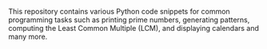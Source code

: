 This repository contains various Python code snippets for common programming tasks such as printing prime numbers, generating patterns, computing the Least Common Multiple (LCM), and displaying calendars and many more.

